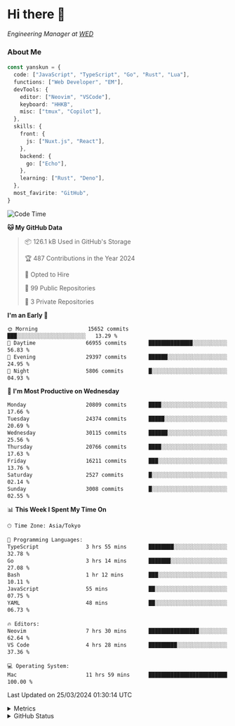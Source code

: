 # Hi there&nbsp;:wave:

<!-- ![Alt text](https://spotify-recently-played-readme.vercel.app/api?user=31kynbuubkiu3r4qh4hjuaglhfay) -->

_Engineering Manager at [WED](https://github.com/wedinc)_

### About Me

```ts
const yanskun = {
  code: ["JavaScript", "TypeScript", "Go", "Rust", "Lua"],
  functions: ["Web Developer", "EM"],
  devTools: {
    editor: ["Neovim", "VSCode"],
    keyboard: "HHKB",
    misc: ["tmux", "Copilot"],
  },
  skills: {
    front: {
      js: ["Nuxt.js", "React"],
    },
    backend: {
      go: ["Echo"],
    },
    learning: ["Rust", "Deno"],
  },
  most_favirite: "GitHub",
}
```

<!--START_SECTION:waka-->
![Code Time](http://img.shields.io/badge/Code%20Time-755%20hrs%2035%20mins-blue)

**🐱 My GitHub Data** 

> 📦 126.1 kB Used in GitHub's Storage 
 > 
> 🏆 487 Contributions in the Year 2024
 > 
> 💼 Opted to Hire
 > 
> 📜 99 Public Repositories 
 > 
> 🔑 3 Private Repositories 
 > 
**I'm an Early 🐤** 

```text
🌞 Morning                15652 commits       ███░░░░░░░░░░░░░░░░░░░░░░   13.29 % 
🌆 Daytime                66955 commits       ██████████████░░░░░░░░░░░   56.83 % 
🌃 Evening                29397 commits       ██████░░░░░░░░░░░░░░░░░░░   24.95 % 
🌙 Night                  5806 commits        █░░░░░░░░░░░░░░░░░░░░░░░░   04.93 % 
```
📅 **I'm Most Productive on Wednesday** 

```text
Monday                   20809 commits       ████░░░░░░░░░░░░░░░░░░░░░   17.66 % 
Tuesday                  24374 commits       █████░░░░░░░░░░░░░░░░░░░░   20.69 % 
Wednesday                30115 commits       ██████░░░░░░░░░░░░░░░░░░░   25.56 % 
Thursday                 20766 commits       ████░░░░░░░░░░░░░░░░░░░░░   17.63 % 
Friday                   16211 commits       ███░░░░░░░░░░░░░░░░░░░░░░   13.76 % 
Saturday                 2527 commits        █░░░░░░░░░░░░░░░░░░░░░░░░   02.14 % 
Sunday                   3008 commits        █░░░░░░░░░░░░░░░░░░░░░░░░   02.55 % 
```


📊 **This Week I Spent My Time On** 

```text
🕑︎ Time Zone: Asia/Tokyo

💬 Programming Languages: 
TypeScript               3 hrs 55 mins       ████████░░░░░░░░░░░░░░░░░   32.78 % 
Go                       3 hrs 14 mins       ███████░░░░░░░░░░░░░░░░░░   27.08 % 
Bash                     1 hr 12 mins        ███░░░░░░░░░░░░░░░░░░░░░░   10.11 % 
JavaScript               55 mins             ██░░░░░░░░░░░░░░░░░░░░░░░   07.75 % 
YAML                     48 mins             ██░░░░░░░░░░░░░░░░░░░░░░░   06.73 % 

🔥 Editors: 
Neovim                   7 hrs 30 mins       ████████████████░░░░░░░░░   62.64 % 
VS Code                  4 hrs 28 mins       █████████░░░░░░░░░░░░░░░░   37.36 % 

💻 Operating System: 
Mac                      11 hrs 59 mins      █████████████████████████   100.00 % 
```


 Last Updated on 25/03/2024 01:30:14 UTC
<!--END_SECTION:waka-->

<details>
  <summary>Metrics</summary>
  <img src="https://github.com/yanskun/yanskun/blob/main/github-metrics.svg" alt="Metrics">
</details>

<details>
  <summary>GitHub Status</summary>
  <picture>
    <source media="(prefers-color-scheme: dark)" srcset="https://raw.githubusercontent.com/yanskun/yanskun/master/profile-summary-card-output/nord_dark/0-profile-details.svg">
   <img src="https://raw.githubusercontent.com/yanskun/yanskun/master/profile-summary-card-output/default/0-profile-details.svg">
  </picture>
  <br>
  <picture>
    <source media="(prefers-color-scheme: dark)" srcset="https://raw.githubusercontent.com/yanskun/yanskun/master/profile-summary-card-output/nord_dark/1-repos-per-language.svg">
   <img src="https://raw.githubusercontent.com/yanskun/yanskun/master/profile-summary-card-output/default/1-repos-per-language.svg">
  </picture>
  <picture>
    <source media="(prefers-color-scheme: dark)" srcset="https://raw.githubusercontent.com/yanskun/yanskun/master/profile-summary-card-output/nord_dark/2-most-commit-language.svg">
   <img src="https://raw.githubusercontent.com/yanskun/yanskun/master/profile-summary-card-output/default/2-most-commit-language.svg">
  </picture>
  <br>
  <picture>
    <source media="(prefers-color-scheme: dark)" srcset="https://raw.githubusercontent.com/yanskun/yanskun/master/profile-summary-card-output/nord_dark/3-stats.svg">
   <img src="https://raw.githubusercontent.com/yanskun/yanskun/master/profile-summary-card-output/default/3-stats.svg">
  </picture>
  <picture>
    <source media="(prefers-color-scheme: dark)" srcset="https://raw.githubusercontent.com/yanskun/yanskun/master/profile-summary-card-output/nord_dark/4-productive-time.svg">
   <img src="https://raw.githubusercontent.com/yanskun/yanskun/master/profile-summary-card-output/default/4-productive-time.svg">
  </picture>
</details>
